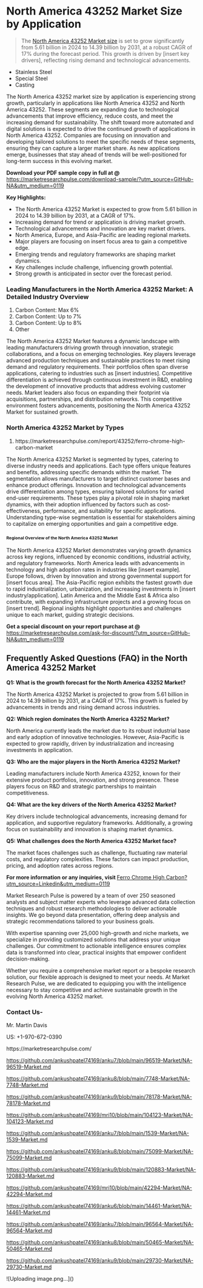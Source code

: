 <h1>North America 43252 Market&nbsp;Size by Application</h1><blockquote><p>The <a href="https://marketresearchpulse.com/download-sample/?utm_source=GitHub-NA&amp;utm_medium=0119">North America 43252 Market size</a> is set to grow significantly from 5.61 billion in 2024 to 14.39 billion by 2031, at a robust CAGR of 17% during the forecast period. This growth is driven by [insert key drivers], reflecting rising demand and technological advancements.</p></blockquote><ul><li>Stainless Steel<li> Special Steel<li> Casting</li></ul><p>The North America 43252 market size by application is experiencing strong growth, particularly in applications like North America 43252 and North America 43252. These segments are expanding due to technological advancements that improve efficiency, reduce costs, and meet the increasing demand for sustainability. The shift toward more automated and digital solutions is expected to drive the continued growth of applications in North America 43252. Companies are focusing on innovation and developing tailored solutions to meet the specific needs of these segments, ensuring they can capture a larger market share. As new applications emerge, businesses that stay ahead of trends will be well-positioned for long-term success in this evolving market.</p><p><strong>Download your PDF sample copy in full at @ </strong><a href="https://marketresearchpulse.com/download-sample/?utm_source=GitHub-NA&amp;utm_medium=0119">https://marketresearchpulse.com/download-sample/?utm_source=GitHub-NA&amp;utm_medium=0119</a></p><p><strong>Key Highlights: </strong></p><ul><li>The North America 43252 Market is expected to grow from 5.61 billion in 2024 to 14.39 billion by 2031, at a CAGR of 17%.</li><li>Increasing demand for trend or application is driving market growth.</li><li>Technological advancements and innovation are key market drivers.</li><li>North America, Europe, and Asia-Pacific are leading regional markets.</li><li>Major players are focusing on insert focus area to gain a competitive edge.</li><li>Emerging trends and regulatory frameworks are shaping market dynamics.</li><li>Key challenges include challenge, influencing growth potential.</li><li>Strong growth is anticipated in sector over the forecast period.</li></ul><h3>Leading Manufacturers in the North America 43252 Market: A Detailed Industry Overview</h3><ol><li>Carbon Content: Max 6%<li> Carbon Content: Up to 7%<li> Carbon Content: Up to 8%<li> Other</li></ol><div class="flex max-w-full flex-col flex-grow"><div class="min-h-8 text-message flex w-full flex-col items-end gap-2 whitespace-normal break-words [.text-message+&amp;]:mt-5" dir="auto" data-message-author-role="assistant" data-message-id="fd8432e4-4910-450d-b182-61b7bfb0a01f" data-message-model-slug="gpt-4o"><div class="flex w-full flex-col gap-1 empty:hidden first:pt-[3px]"><div class="markdown prose w-full break-words dark:prose-invert light"><p>The North America 43252 Market features a dynamic landscape with leading manufacturers driving growth through innovation, strategic collaborations, and a focus on emerging technologies. Key players leverage advanced production techniques and sustainable practices to meet rising demand and regulatory requirements. Their portfolios often span diverse applications, catering to industries such as [insert industries]. Competitive differentiation is achieved through continuous investment in R&amp;D, enabling the development of innovative products that address evolving customer needs. Market leaders also focus on expanding their footprint via acquisitions, partnerships, and distribution networks. This competitive environment fosters advancements, positioning the North America 43252 Market for sustained growth.</p></div></div></div></div><h3>North America 43252 Market by Types</h3><ol><li>https://marketresearchpulse.com/report/43252/ferro-chrome-high-carbon-market</li></ol><div class="flex max-w-full flex-col flex-grow"><div class="min-h-8 text-message flex w-full flex-col items-end gap-2 whitespace-normal break-words [.text-message+&amp;]:mt-5" dir="auto" data-message-author-role="assistant" data-message-id="084470be-0bb7-4664-bddf-5156b4f41249" data-message-model-slug="gpt-4o-mini"><div class="flex w-full flex-col gap-1 empty:hidden first:pt-[3px]"><div class="markdown prose w-full break-words dark:prose-invert light"><p>The North America 43252 Market is segmented by types, catering to diverse industry needs and applications. Each type offers unique features and benefits, addressing specific demands within the market. The segmentation allows manufacturers to target distinct customer bases and enhance product offerings. Innovation and technological advancements drive differentiation among types, ensuring tailored solutions for varied end-user requirements. These types play a pivotal role in shaping market dynamics, with their adoption influenced by factors such as cost-effectiveness, performance, and suitability for specific applications. Understanding type-wise segmentation is essential for stakeholders aiming to capitalize on emerging opportunities and gain a competitive edge.</p></div></div></div></div><h3><span style="font-size: 11px;">Regional Overview of the North America 43252 Market</span></h3><div class="flex max-w-full flex-col flex-grow"><div class="min-h-8 text-message flex w-full flex-col items-end gap-2 whitespace-normal break-words [.text-message+&amp;]:mt-5" dir="auto" data-message-author-role="assistant" data-message-id="e9038762-ce64-4e30-91c9-9bd413514231" data-message-model-slug="gpt-4o-mini"><div class="flex w-full flex-col gap-1 empty:hidden first:pt-[3px]"><div class="markdown prose w-full break-words dark:prose-invert light"><p>The North America 43252 Market demonstrates varying growth dynamics across key regions, influenced by economic conditions, industrial activity, and regulatory frameworks. North America leads with advancements in technology and high adoption rates in industries like [insert example]. Europe follows, driven by innovation and strong governmental support for [insert focus area]. The Asia-Pacific region exhibits the fastest growth due to rapid industrialization, urbanization, and increasing investments in [insert industry/application]. Latin America and the Middle East &amp; Africa also contribute, with expanding infrastructure projects and a growing focus on [insert trend]. Regional insights highlight opportunities and challenges unique to each market, guiding strategic decisions.</p></div></div></div></div><p><strong>Get a special discount on your report purchase at @ </strong><a href="https://marketresearchpulse.com/ask-for-discount/?utm_source=GitHub-NA&amp;utm_medium=0119">https://marketresearchpulse.com/ask-for-discount/?utm_source=GitHub-NA&amp;utm_medium=0119</a></p><h2>Frequently Asked Questions (FAQ) in the North America 43252 Market</h2><p><strong>Q1: What is the growth forecast for the North America 43252 Market?</strong></p><p>The North America 43252 Market is projected to grow from 5.61 billion in 2024 to 14.39 billion by 2031, at a CAGR of 17%. This growth is fueled by advancements in trends and rising demand across industries.</p><p><strong>Q2: Which region dominates the North America 43252 Market?</strong></p><p>North America currently leads the market due to its robust industrial base and early adoption of innovative technologies. However, Asia-Pacific is expected to grow rapidly, driven by industrialization and increasing investments in application.</p><p><strong>Q3: Who are the major players in the North America 43252 Market?</strong></p><p>Leading manufacturers include North America 43252, known for their extensive product portfolios, innovation, and strong presence. These players focus on R&amp;D and strategic partnerships to maintain competitiveness.</p><p><strong>Q4: What are the key drivers of the North America 43252 Market?</strong></p><p>Key drivers include technological advancements, increasing demand for application, and supportive regulatory frameworks. Additionally, a growing focus on sustainability and innovation is shaping market dynamics.</p><p><strong>Q5: What challenges does the North America 43252 Market face?</strong></p><p>The market faces challenges such as challenge, fluctuating raw material costs, and regulatory complexities. These factors can impact production, pricing, and adoption rates across regions.</p><p><strong>For more information or any inquiries, visit&nbsp;</strong><a href="Ferro Chrome High Carbon?utm_source=Linkedin&utm_medium=0119">Ferro Chrome High Carbon?utm_source=Linkedin&utm_medium=0119</a></p><p>Market Research Pulse is powered by a team of over 250 seasoned analysts and subject matter experts who leverage advanced data collection techniques and robust research methodologies to deliver actionable insights. We go beyond data presentation, offering deep analysis and strategic recommendations tailored to your business goals.</p><p>With expertise spanning over 25,000 high-growth and niche markets, we specialize in providing customized solutions that address your unique challenges. Our commitment to actionable intelligence ensures complex data is transformed into clear, practical insights that empower confident decision-making.</p><p>Whether you require a comprehensive market report or a bespoke research solution, our flexible approach is designed to meet your needs. At Market Research Pulse, we are dedicated to equipping you with the intelligence necessary to stay competitive and achieve sustainable growth in the evolving North America 43252 market.</p><h3><strong>Contact Us-</strong></h3><p>Mr. Martin Davis</p><p>US: +1-970-672-0390</p><p>https://marketresearchpulse.com/</p><p><a href="https://github.com/ankushpatel74169/anku7/blob/main/96519-Market/NA-96519-Market.md">https://github.com/ankushpatel74169/anku7/blob/main/96519-Market/NA-96519-Market.md</a></p><p><a href="https://github.com/ankushpatel74169/anku8/blob/main/7748-Market/NA-7748-Market.md">https://github.com/ankushpatel74169/anku8/blob/main/7748-Market/NA-7748-Market.md</a></p><p><a href="https://github.com/ankushpatel74169/anku9/blob/main/78178-Market/NA-78178-Market.md">https://github.com/ankushpatel74169/anku9/blob/main/78178-Market/NA-78178-Market.md</a></p><p><a href="https://github.com/ankushpatel74169/mri10/blob/main/104123-Market/NA-104123-Market.md">https://github.com/ankushpatel74169/mri10/blob/main/104123-Market/NA-104123-Market.md</a></p><p><a href="https://github.com/ankushpatel74169/anku7/blob/main/1539-Market/NA-1539-Market.md">https://github.com/ankushpatel74169/anku7/blob/main/1539-Market/NA-1539-Market.md</a></p><p><a href="https://github.com/ankushpatel74169/anku8/blob/main/75099-Market/NA-75099-Market.md">https://github.com/ankushpatel74169/anku8/blob/main/75099-Market/NA-75099-Market.md</a></p><p><a href="https://github.com/ankushpatel74169/anku9/blob/main/120883-Market/NA-120883-Market.md">https://github.com/ankushpatel74169/anku9/blob/main/120883-Market/NA-120883-Market.md</a></p><p><a href="https://github.com/ankushpatel74169/mri10/blob/main/42294-Market/NA-42294-Market.md">https://github.com/ankushpatel74169/mri10/blob/main/42294-Market/NA-42294-Market.md</a></p><p><a href="https://github.com/ankushpatel74169/anku6/blob/main/14461-Market/NA-14461-Market.md">https://github.com/ankushpatel74169/anku6/blob/main/14461-Market/NA-14461-Market.md</a></p><p><a href="https://github.com/ankushpatel74169/anku7/blob/main/96564-Market/NA-96564-Market.md">https://github.com/ankushpatel74169/anku7/blob/main/96564-Market/NA-96564-Market.md</a></p><p><a href="https://github.com/ankushpatel74169/anku8/blob/main/50465-Market/NA-50465-Market.md">https://github.com/ankushpatel74169/anku8/blob/main/50465-Market/NA-50465-Market.md</a></p><p><a href="https://github.com/ankushpatel74169/anku9/blob/main/29730-Market/NA-29730-Market.md">https://github.com/ankushpatel74169/anku9/blob/main/29730-Market/NA-29730-Market.md</a></p>
![Uploading image.png…]()
